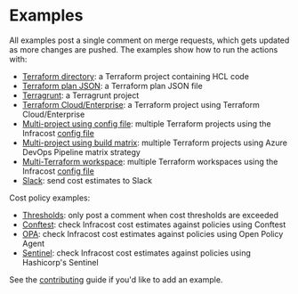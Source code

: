 # Examples

All examples post a single comment on merge requests, which gets updated as more changes are pushed. The examples show how to run the actions with:

- [Terraform directory](terraform-directory): a Terraform project containing HCL code
- [Terraform plan JSON](terraform-plan-json): a Terraform plan JSON file
- [Terragrunt](terragrunt): a Terragrunt project
- [Terraform Cloud/Enterprise](terraform-cloud-enterprise): a Terraform project using Terraform Cloud/Enterprise
- [Multi-project using config file](multi-project/README.md#using-an-infracost-config-file): multiple Terraform projects using the Infracost [config file](https://www.infracost.io/docs/multi_project/config_file)
- [Multi-project using build matrix](multi-project/README.md#using-azure-devops-pipeline-matrix-strategy): multiple Terraform projects using Azure DevOps Pipeline matrix strategy
- [Multi-Terraform workspace](multi-terraform-workspace): multiple Terraform workspaces using the Infracost [config file](https://www.infracost.io/docs/multi_project/config_file)
- [Slack](slack): send cost estimates to Slack

Cost policy examples:
- [Thresholds](thresholds): only post a comment when cost thresholds are exceeded
- [Conftest](conftest): check Infracost cost estimates against policies using Conftest
- [OPA](opa): check Infracost cost estimates against policies using Open Policy Agent
- [Sentinel](sentinel): check Infracost cost estimates against policies using Hashicorp's Sentinel 

See the [contributing](../CONTRIBUTING.md) guide if you'd like to add an example.
